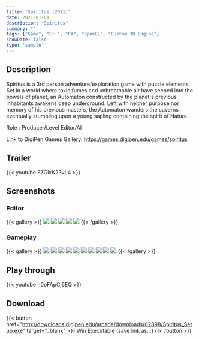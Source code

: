 ```yaml
---
title: "Spiritus (2021)"
date: 2021-01-01
description: "Spiritus"
summary: ""
tags: ["Game", "C++", "C#", "OpenGL", "Custom 3D Engine"]
showDate: false
type: 'sample'
---
```


## Description

Spiritus is a 3rd person adventure/exploration game with puzzle elements.
Set in a world where toxic fumes and unbreathable air have seeped into the bowels of planet, an Automaton constructed by the planet's previous inhabitants awakens deep underground.
Left with neither purpose nor memory of his previous masters, the Automaton wanders the caverns eventually stumbling upon a young sapling containing the spirit of Nature.

Role : Producer/Level Editor/AI

Link to DigiPen Games Gallery: https://games.digipen.edu/games/spiritus

## Trailer

{{< youtube FZGlxK23vL4 >}}

## Screenshots

### Editor

{{< gallery >}}
  <img src="gallery/Editor_Screenshot1.jpg" class="grid-w50" />
  <img src="gallery/Editor_Screenshot2.jpg" class="grid-w50" />
  <img src="gallery/Editor_Screenshot3.jpg" class="grid-w50" />
  <img src="gallery/Editor_Screenshot4.jpg" class="grid-w50" />
  <img src="gallery/Editor_Screenshot5.jpg" class="grid-w50" />
{{< /gallery >}}

### Gameplay

{{< gallery >}}
  <img src="gallery/Gameplay_Screenshot1.jpg" class="grid-w50" />
  <img src="gallery/Gameplay_Screenshot2.jpg" class="grid-w50" />
  <img src="gallery/Gameplay_Screenshot3.jpg" class="grid-w50" />
  <img src="gallery/Gameplay_Screenshot4.jpg" class="grid-w50" />
  <img src="gallery/Gameplay_Screenshot5.jpg" class="grid-w50" />
  <img src="gallery/Gameplay_Screenshot6.jpg" class="grid-w50" />
  <img src="gallery/Gameplay_Screenshot7.jpg" class="grid-w50" />
  <img src="gallery/Gameplay_Screenshot8.jpg" class="grid-w50" />
  <img src="gallery/Gameplay_Screenshot9.jpg" class="grid-w50" />
  <img src="gallery/Gameplay_Screenshot10.jpg" class="grid-w50" />
{{< /gallery >}}

## Play through

{{< youtube h0oFApCj6EQ >}}

## Download

{{< button href="http://downloads.digipen.edu/arcade/downloads/02898/Spiritus_Setup.exe" target="_blank" >}}
Win Executable (save link as...)
{{< /button >}}